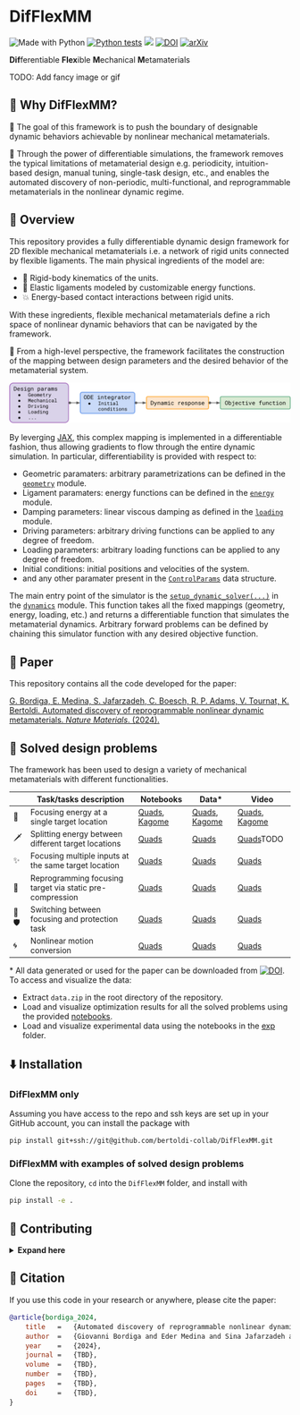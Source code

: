 # DifFlexMM

![Made with Python](https://img.shields.io/badge/Made%20with-Python-blue?logo=python&logoColor=ecf0f1&labelColor=34495e)
[![Python tests](https://github.com/bertoldi-collab/DifFlexMM/actions/workflows/python_tests.yml/badge.svg)](https://github.com/bertoldi-collab/DifFlexMM/actions/workflows/python_tests.yml)
[![](https://img.shields.io/badge/Paper-10.1038/s41563--024--02008--6-blue?logoColor=ecf0f1&labelColor=34495e)](https://doi.org/10.1038/s41563-024-02008-6)
[![DOI](https://img.shields.io/badge/Data-10.5281/zenodo.12823471-blue?logo=zenodo&logoColor=ecf0f1&labelColor=34495e)](https://doi.org/10.5281/zenodo.12823471)
[![arXiv](https://img.shields.io/badge/arXiv-2403.08078-b31b1b?logo=arXiv&logoColor=arXiv&labelColor=34495e)](https://arxiv.org/abs/2403.08078)


**Dif**ferentiable **Flex**ible **M**echanical **M**etamaterials

TODO: Add fancy image or gif

## 🌅 Why DifFlexMM?

🚀 The goal of this framework is to push the boundary of designable dynamic behaviors achievable by nonlinear mechanical metamaterials.

🤖 Through the power of differentiable simulations, the framework removes the typical limitations of metamaterial design e.g. periodicity, intuition-based design, manual tuning, single-task design, etc., and enables the automated discovery of non-periodic, multi-functional, and reprogrammable metamaterials in the nonlinear dynamic regime.

## 🚁 Overview

This repository provides a fully differentiable dynamic design framework for 2D flexible mechanical metamaterials i.e. a network of rigid units connected by flexible ligaments.
The main physical ingredients of the model are:

- 🥌 Rigid-body kinematics of the units.
- 🎈 Elastic ligaments modeled by customizable energy functions.
- 💥 Energy-based contact interactions between rigid units.

With these ingredients, flexible mechanical metamaterials define a rich space of nonlinear dynamic behaviors that can be navigated by the framework.

🔭 From a high-level perspective, the framework facilitates the construction of the mapping between design parameters and the desired behavior of the metamaterial system.

![Code mapping](docs/code_mapping.svg)

By leverging [JAX](https://github.com/google/jax), this complex mapping is implemented in a differentiable fashion, thus allowing gradients to flow through the entire dynamic simulation.
In particular, differentiability is provided with respect to:

- Geometric paramaters: arbitrary parametrizations can be defined in the [`geometry`](difflexmm/geometry.py) module.
- Ligament paramaters: energy functions can be defined in the [`energy`](difflexmm/energy.py) module.
- Damping parameters: linear viscous damping as defined in the [`loading`](difflexmm/loading.py) module.
- Driving parameters: arbitrary driving functions can be applied to any degree of freedom.
- Loading parameters: arbitrary loading functions can be applied to any degree of freedom.
- Initial conditions: initial positions and velocities of the system.
- and any other paramater present in the [`ControlParams`](difflexmm/utils.py#L145-L163) data structure.

The main entry point of the simulator is the [`setup_dynamic_solver(...)`](difflexmm/dynamics.py#L60) in the [`dynamics`](difflexmm/dynamics.py) module.
This function takes all the fixed mappings (geometry, energy, loading, etc.) and returns a differentiable function that simulates the metamaterial dynamics.
Arbitrary forward problems can be defined by chaining this simulator function with any desired objective function.

## 📜 Paper

This repository contains all the code developed for the paper:

[G. Bordiga, E. Medina, S. Jafarzadeh, C. Boesch, R. P. Adams, V. Tournat, K. Bertoldi. Automated discovery of reprogrammable nonlinear dynamic metamaterials. _Nature Materials_. (2024).](https://doi.org/10.1038/s41563-024-02008-6)

## 🎯 Solved design problems

The framework has been used to design a variety of mechanical metamaterials with different functionalities.

|  | Task/tasks description | Notebooks | Data* | Video |
| --- | --- | --- | --- | --- |
| 🌟 | Focusing energy at a single target location | [Quads](notebooks/quads_focusing_3dp_pla_shims.ipynb), [Kagome](notebooks/kagome_focusing_3dp_pla_shims.ipynb) | [Quads](data/quads_focusing_3dp_pla_shims), [Kagome](data/kagome_focusing_3dp_pla_shims) | [Quads](https://github.com/bertoldi-collab/DifFlexMM/assets/16863374/ff76f0bc-463d-49c4-83bb-278f301af246), [Kagome](https://github.com/bertoldi-collab/DifFlexMM/assets/16863374/537a6e32-c62d-4fdc-8a9d-e4762fda8a21) |
| ️🗡️ | Splitting energy between different target locations | [Quads](notebooks/quads_energy_splitting_3dp_pla_shims.ipynb) | [Quads](data/quads_energy_splitting_3dp_pla_shims) | [Quads]()TODO |
| ✨ | Focusing multiple inputs at the same target location | [Quads](notebooks/quads_focusing_multi_input_3dp_pla_shims.ipynb) | [Quads](data/quads_focusing_multi_input_3dp_pla_shims) | [Quads](https://github.com/bertoldi-collab/DifFlexMM/assets/16863374/fda885c3-ffd6-4b67-a19e-ad59d5f52a96) |
| ️💫 | Reprogramming focusing target via static pre-compression | [Quads](notebooks/quads_focusing_switching_static_tuning_3dp_pla_shims.ipynb) | [Quads](data/quads_focusing_switching_static_tuning_3dp_pla_shims) | [Quads](https://github.com/bertoldi-collab/DifFlexMM/assets/16863374/5fa5cd61-f7dc-44b4-824c-6929818e7755) |
| 🌟🛡️ | Switching between focusing and protection task | [Quads](notebooks/quads_focusing_vs_protection_static_tuning_3dp_pla_shims.ipynb) | [Quads](data/quads_focusing_vs_protection_static_tuning_3dp_pla_shims) | [Quads](https://github.com/bertoldi-collab/DifFlexMM/assets/16863374/ad4f9811-e623-4867-af42-c36ee31bcfbb) |
| 🌀 | Nonlinear motion conversion | [Quads](notebooks/quads_spin_3dp_pla_shims.ipynb) | [Quads](data/quads_spin_3dp_pla_shims) | [Quads](https://github.com/bertoldi-collab/DifFlexMM/assets/16863374/9aa2bbc9-cbe0-4896-8c83-ce67f2c61af3) |

\* All data generated or used for the paper can be downloaded from [![DOI](https://img.shields.io/badge/Data-10.5281/zenodo.12823471-blue?logo=zenodo&logoColor=ecf0f1&labelColor=34495e)](https://doi.org/10.5281/zenodo.12823471).
To access and visualize the data:

- Extract `data.zip` in the root directory of the repository.
- Load and visualize optimization results for all the solved problems using the provided [notebooks](notebooks).
- Load and visualize experimental data using the notebooks in the [exp](exp) folder.

## ⬇️ Installation

### DifFlexMM only

Assuming you have access to the repo and ssh keys are set up in your GitHub account, you can install the package with

```bash
pip install git+ssh://git@github.com/bertoldi-collab/DifFlexMM.git
```

### DifFlexMM with examples of solved design problems

Clone the repository, `cd` into the `DifFlexMM` folder, and install with

```bash
pip install -e .
```

## 🤝 Contributing

<details>
<summary><b>Expand here</b></summary>

The dependency management of the project is done via [poetry](https://python-poetry.org/docs/).

To get started:

- Install [poetry](https://python-poetry.org/docs/).
- Clone the repository.
- `cd` into the root directory and run `poetry install`. This will create the poetry environment with all the necessary dependencies.
- If you are using vscode, search for `venv path` in the settings and paste `~/.cache/pypoetry/virtualenvs` in the `venv path` field. Then select the poetry enviroment as python enviroment for the project.

</details>

## 📝 Citation

If you use this code in your research or anywhere, please cite the paper:

```bibtex
@article{bordiga_2024,
    title   =   {Automated discovery of reprogrammable nonlinear dynamic metamaterials},
    author  =   {Giovanni Bordiga and Eder Medina and Sina Jafarzadeh and Cyrill B\"osch and Ryan P. Adams and Vincent Tournat and Katia Bertoldi},
    year    =   {2024},
    journal =   {TBD},
    volume  =   {TBD},
    number  =   {TBD},
    pages   =   {TBD},
    doi     =   {TBD},
}
```
